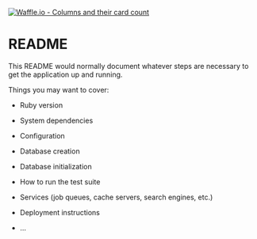 [![Waffle.io - Columns and their card count](https://badge.waffle.io/F-Yousri/on-demand-economy.png?columns=all)](https://waffle.io/F-Yousri/on-demand-economy?utm_source=badge)
# README

This README would normally document whatever steps are necessary to get the
application up and running.

Things you may want to cover:

* Ruby version

* System dependencies

* Configuration

* Database creation

* Database initialization

* How to run the test suite

* Services (job queues, cache servers, search engines, etc.)

* Deployment instructions

* ...
